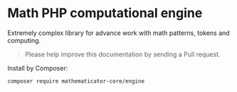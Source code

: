 Math PHP computational engine
=============================

Extremely complex library for advance work with math patterns, tokens and computing.

> Please help improve this documentation by sending a Pull request.

Install by Composer:

```
composer require mathematicator-core/engine
```